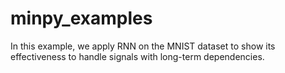 # minpy_examples

In this example, we apply RNN on the MNIST dataset to show its effectiveness to handle signals with long-term dependencies.
